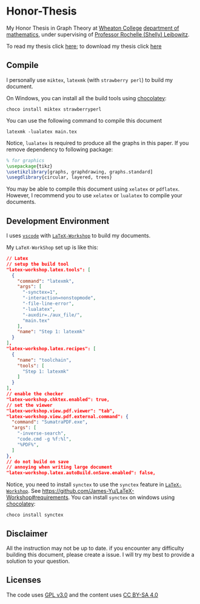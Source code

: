 # Honor-Thesis
My Honor Thesis in Graph Theory at [Wheaton College](https://wheatoncollege.edu/)
[department of mathematics](https://wheatoncollege.edu/academics/departments/mathematics-computer-science/),
under supervising of [Professor Rochelle (Shelly) Leibowitz](https://wheatoncollege.edu/academics/faculty-directory/rochelle-shelly-leibowitz/).

To read my thesis click [here](https://github.com/chantisnake/Honor-Thesis/blob/master/main.pdf);
to download my thesis click [here](https://github.com/chantisnake/Honor-Thesis/raw/master/main.pdf)

## Compile
I personally use `miktex`, `latexmk` (with `strawberry perl`) to build my document.

On Windows, you can install all the build tools using [chocolatey](https://chocolatey.org/):
```console
choco install miktex strawberryperl
```

You can use the following command to compile this document
```console
latexmk -lualatex main.tex
```

Notice, `lualatex` is required to produce all the graphs in this paper.
If you remove dependency to following package:
```latex
% for graphics
\usepackage{tikz}
\usetikzlibrary[graphs, graphdrawing, graphs.standard]
\usegdlibrary{circular, layered, trees}
```
You may be able to compile this document using `xelatex` or `pdflatex`.
However, I recommend you to use `xelatex` or `lualatex` to compile your documents.

## Development Environment
I uses [`vscode`](https://github.com/Microsoft/vscode) with [`LaTeX-Workshop`](https://github.com/James-Yu/LaTeX-Workshop) to build my documents.

My `LaTeX-WorkShop` set up is like this:
```json
// Latex
// setup the build tool
"latex-workshop.latex.tools": [
  {
    "command": "latexmk",
    "args": [
      "-synctex=1",
      "-interaction=nonstopmode",
      "-file-line-error",
      "-lualatex",
      "-auxdir=./aux_file/",
      "main.tex"
    ],
    "name": "Step 1: latexmk"
  }
],
"latex-workshop.latex.recipes": [
  {
    "name": "toolchain",
    "tools": [
      "Step 1: latexmk"
    ]
  }
],
// enable the checker
"latex-workshop.chktex.enabled": true,
// set the viewer
"latex-workshop.view.pdf.viewer": "tab",
"latex-workshop.view.pdf.external.command": {
  "command": "SumatraPDF.exe",
  "args": [
    "-inverse-search",
    "code.cmd -g %f:%l",
    "%PDF%",
  ]
},
// do not build on save
// annoying when writing large document
"latex-workshop.latex.autoBuild.onSave.enabled": false,
```

Notice, you need to install `synctex` to use the `synctex`
feature in  [`LaTeX-Workshop`](https://github.com/James-Yu/LaTeX-Workshop).
See https://github.com/James-Yu/LaTeX-Workshop#requirements.
You can install `synctex` on windows using [chocolatey](https://chocolatey.org/):
```console
choco install synctex
```

## Disclaimer

All the instruction may not be up to date.
if you encounter any difficulty building this document,
please create a issue.
I will try my best to provide a solution to your question.

## Licenses

The code uses [GPL v3.0](https://www.gnu.org/licenses/gpl.html)
and the content uses [CC BY-SA 4.0](https://creativecommons.org/licenses/by-sa/4.0/)
